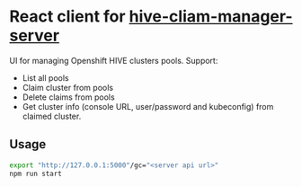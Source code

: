 # React client for [hive-cliam-manager-server](https://github.com/RedHatQE/hive-claim-manager-server)

UI for managing Openshift HIVE clusters pools.
Support:

- List all pools
- Claim cluster from pools
- Delete claims from pools
- Get cluster info (console URL, user/password and kubeconfig) from claimed cluster.

## Usage

```bash
export "http://127.0.0.1:5000"/gc="<server api url>"
npm run start
```
